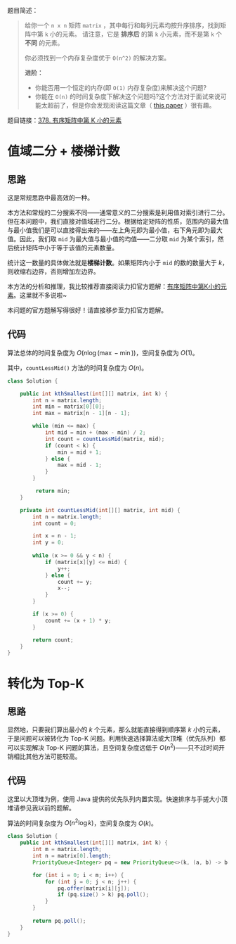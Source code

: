 题目简述：

> 给你一个 `n x n` 矩阵 `matrix` ，其中每行和每列元素均按升序排序，找到矩阵中第 `k` 小的元素。
> 请注意，它是 **排序后** 的第 `k` 小元素，而不是第 `k` 个 **不同** 的元素。
>
> 你必须找到一个内存复杂度优于 `O(n^2)` 的解决方案。
>
> **进阶：**
>
> - 你能否用一个恒定的内存(即 `O(1)` 内存复杂度)来解决这个问题?
> - 你能在 `O(n)` 的时间复杂度下解决这个问题吗?这个方法对于面试来说可能太超前了，但是你会发现阅读这篇文章（ [this paper](http://www.cse.yorku.ca/~andy/pubs/X+Y.pdf) ）很有趣。

题目链接：[378. 有序矩阵中第 K 小的元素](https://leetcode.cn/problems/kth-smallest-element-in-a-sorted-matrix/)

# 值域二分 + 楼梯计数

## 思路

这是常规思路中最高效的一种。

本方法和常规的二分搜索不同——通常意义的二分搜索是利用值对索引进行二分。但在本问题中，我们直接对值域进行二分。根据给定矩阵的性质，范围内的最大值与最小值我们是可以直接得出来的——左上角元即为最小值，右下角元即为最大值。因此，我们取 `mid` 为最大值与最小值的均值——二分取 `mid` 为某个索引，然后统计矩阵中小于等于该值的元素数量。

统计这一数量的具体做法就是**楼梯计数**。如果矩阵内小于 `mid` 的数的数量大于 $k$，则收缩右边界，否则增加左边界。

本方法的分析和推理，我比较推荐直接阅读力扣官方题解：[有序矩阵中第K小的元素](https://leetcode.cn/problems/kth-smallest-element-in-a-sorted-matrix/solutions/311472/you-xu-ju-zhen-zhong-di-kxiao-de-yuan-su-by-leetco/)。这里就不多说啦~

本问题的官方题解写得很好！请直接移步至力扣官方题解。

## 代码

算法总体的时间复杂度为 $O\big(n\log(\max-\min)\big)$，空间复杂度为 $O(1)$。

其中，`countLessMid()` 方法的时间复杂度为 $O(n)$。

```java
class Solution {

    public int kthSmallest(int[][] matrix, int k) {
        int n = matrix.length;
        int min = matrix[0][0];
        int max = matrix[n - 1][n - 1];

        while (min <= max) {
            int mid = min + (max - min) / 2;
            int count = countLessMid(matrix, mid);
            if (count < k) {
                min = mid + 1;
            } else {
                max = mid - 1;
            }
        }

         return min;
    }

    private int countLessMid(int[][] matrix, int mid) {
        int n = matrix.length;
        int count = 0;

        int x = n - 1;
        int y = 0;
        
        while (x >= 0 && y < n) {
            if (matrix[x][y] <= mid) {
                y++;
            } else {
                count += y;
                x--;
            }
        }

        if (x >= 0) {
            count += (x + 1) * y;
        }

        return count;
    }
}
```

# 转化为 Top-K

## 思路

显然地，只要我们算出最小的 $k$ 个元素，那么就能直接得到顺序第 $k$ 小的元素，于是问题可以被转化为 Top-K 问题。利用快速选择算法或大顶堆（优先队列）都可以实现解决 Top-K 问题的算法，且空间复杂度远低于 $O(n^2)$——只不过时间开销相比其他方法可能较高。

## 代码

这里以大顶堆为例，使用 Java 提供的优先队列内置实现。快速排序与手搓大小顶堆请参见我以前的题解。

算法的时间复杂度为 $O(n^2\log k)$，空间复杂度为 $O(k)$。

```java
class Solution {
    public int kthSmallest(int[][] matrix, int k) {
        int m = matrix.length;
        int n = matrix[0].length;
        PriorityQueue<Integer> pq = new PriorityQueue<>(k, (a, b) -> b - a);

        for (int i = 0; i < m; i++) {
            for (int j = 0; j < n; j++) {
                pq.offer(matrix[i][j]);
                if (pq.size() > k) pq.poll();
            }
        }
        
        return pq.poll();
    }
}
```

